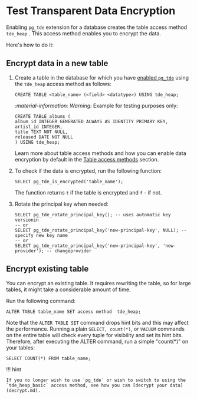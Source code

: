 # Test Transparent Data Encryption

Enabling `pg_tde` extension for a database creates the table access method `tde_heap` . This access method enables you to encrypt the data.

Here's how to do it:

## Encrypt data in a new table

1. Create a table in the database for which you have [enabled `pg_tde`](setup.md) using the `tde_heap` access method as follows:

    ```
    CREATE TABLE <table_name> (<field> <datatype>) USING tde_heap;
    ```

    <i warning>:material-information: Warning:</i> Example for testing purposes only:

    ```
    CREATE TABLE albums (
    album_id INTEGER GENERATED ALWAYS AS IDENTITY PRIMARY KEY,
    artist_id INTEGER,
    title TEXT NOT NULL,
    released DATE NOT NULL
    ) USING tde_heap;
    ```
    
    Learn more about table access methods and how you can enable data encryption by default in the [Table access methods](table-access-method.md) section.

2. To check if the data is encrypted, run the following function:

    ```
    SELECT pg_tde_is_encrypted('table_name');
    ```

    The function returns `t` if the table is encrypted and `f` - if not.

3. Rotate the principal key when needed:

    ```
    SELECT pg_tde_rotate_principal_key(); -- uses automatic key versionin
    -- or
    SELECT pg_tde_rotate_principal_key('new-principal-key', NULL); -- specify new key name
    -- or
    SELECT pg_tde_rotate_principal_key('new-principal-key', 'new-provider'); -- changeprovider
    ```

## Encrypt existing table

You can encrypt an existing table. It requires rewriting the table, so for large tables, it might take a considerable amount of time.

Run the following command:

```
ALTER TABLE table_name SET access method  tde_heap;
```

Note that the `ALTER TABLE SET` command drops hint bits and this may affect the performance. Running a plain `SELECT, count(*)`, or `VACUUM` commands on the entire table will check every tuple for visibility and set its hint bits. Therefore, after executing the ALTER command, run a simple "count(*)" on your tables:

```
SELECT COUNT(*) FROM table_name;
```

!!! hint

    If you no longer wish to use `pg_tde` or wish to switch to using the `tde_heap_basic` access method, see how you can [decrypt your data](decrypt.md).
